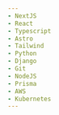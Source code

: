 ```yaml
---
- NextJS
- React
- Typescript
- Astro
- Tailwind
- Python
- Django
- Git
- NodeJS
- Prisma
- AWS
- Kubernetes
---
```

